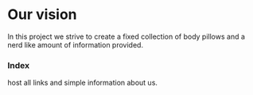 # Our vision

In this project we strive to create a fixed collection of body pillows and a nerd like amount of information provided.
  
### Index 
host all links and simple information about us.  
